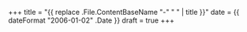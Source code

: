 +++
title = "{{ replace .File.ContentBaseName "-" " " | title }}"
date = {{ dateFormat "2006-01-02" .Date }}
draft = true
+++
